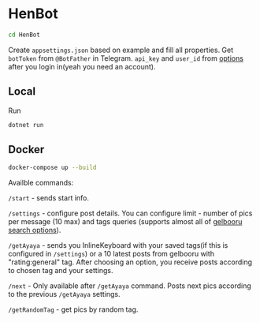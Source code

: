 # HenBot

```bash
cd HenBot
```

Create `appsettings.json` based on example and fill all properties. Get `botToken` from `@BotFather` in Telegram. `api_key` and `user_id` from [options](https://gelbooru.com/index.php?page=account&s=options) after you login in(yeah you need an account).

## Local

Run

```bash
dotnet run
```

## Docker

```bash
docker-compose up --build
```

Availble commands:

`/start` - sends start info.

`/settings` - configure post details. You can configure limit - number of pics per message (10 max) and tags queries (supports almost all of [gelbooru search options](https://gelbooru.com/index.php?page=wiki&s=&s=view&id=26263)).

`/getAyaya` - sends you InlineKeyboard with your saved tags(if this is configured in `/settings`) or a 10 latest posts from gelbooru with "rating:general" tag. After choosing an option, you receive posts according to chosen tag and your settings.

`/next` - Only available after `/getAyaya` command. Posts next pics according to the previous `/getAyaya` settings.

`/getRandomTag` - get pics by random tag.
